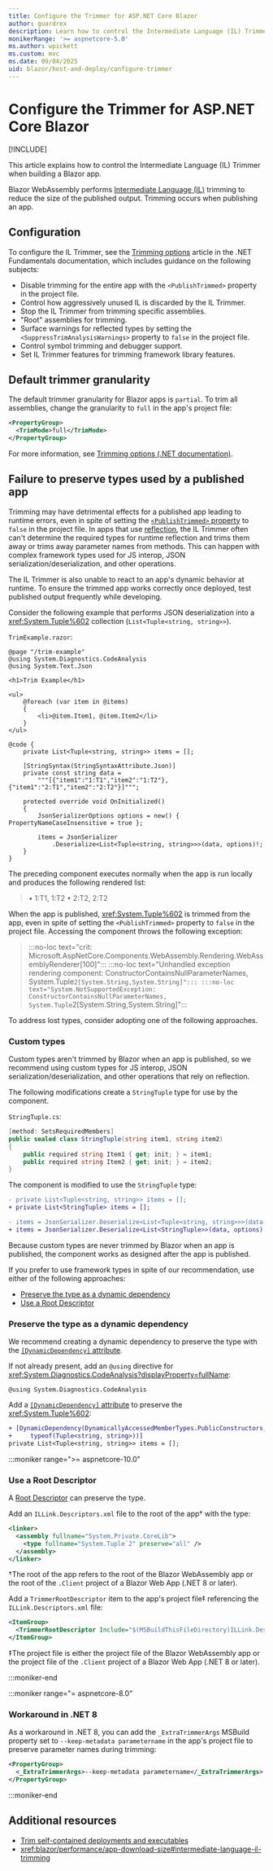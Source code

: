 ```yaml
---
title: Configure the Trimmer for ASP.NET Core Blazor
author: guardrex
description: Learn how to control the Intermediate Language (IL) Trimmer when building a Blazor app.
monikerRange: '>= aspnetcore-5.0'
ms.author: wpickett
ms.custom: mvc
ms.date: 09/04/2025
uid: blazor/host-and-deploy/configure-trimmer
---
```

# Configure the Trimmer for ASP.NET Core Blazor

[!INCLUDE[](~/includes/not-latest-version.md)]

This article explains how to control the Intermediate Language (IL) Trimmer when building a Blazor app.

Blazor WebAssembly performs [Intermediate Language (IL)](/dotnet/standard/glossary#il) trimming to reduce the size of the published output. Trimming occurs when publishing an app.

## Configuration

To configure the IL Trimmer, see the [Trimming options](/dotnet/core/deploying/trimming/trimming-options) article in the .NET Fundamentals documentation, which includes guidance on the following subjects:

* Disable trimming for the entire app with the `<PublishTrimmed>` property in the project file.
* Control how aggressively unused IL is discarded by the IL Trimmer.
* Stop the IL Trimmer from trimming specific assemblies.
* "Root" assemblies for trimming.
* Surface warnings for reflected types by setting the `<SuppressTrimAnalysisWarnings>` property to `false` in the project file.
* Control symbol trimming and debugger support.
* Set IL Trimmer features for trimming framework library features.

## Default trimmer granularity

The default trimmer granularity for Blazor apps is `partial`. To trim all assemblies, change the granularity to `full` in the app's project file:

```xml
<PropertyGroup>
  <TrimMode>full</TrimMode>
</PropertyGroup>
```

For more information, see [Trimming options (.NET documentation)](/dotnet/core/deploying/trimming/trimming-options#trimming-granularity).

## Failure to preserve types used by a published app

Trimming may have detrimental effects for a published app leading to runtime errors, even in spite of setting the [`<PublishTrimmed>` property](#configuration) to `false` in the project file. In apps that use [reflection](/dotnet/csharp/advanced-topics/reflection-and-attributes/), the IL Trimmer often can't determine the required types for runtime reflection and trims them away or trims away parameter names from methods. This can happen with complex framework types used for JS interop, JSON serialization/deserialization, and other operations.

The IL Trimmer is also unable to react to an app's dynamic behavior at runtime. To ensure the trimmed app works correctly once deployed, test published output frequently while developing.

Consider the following example that performs JSON deserialization into a <xref:System.Tuple%602> collection (`List<Tuple<string, string>>`).

`TrimExample.razor`:

```razor
@page "/trim-example"
@using System.Diagnostics.CodeAnalysis
@using System.Text.Json

<h1>Trim Example</h1>

<ul>
    @foreach (var item in @items)
    {
        <li>@item.Item1, @item.Item2</li>
    }
</ul>

@code {
    private List<Tuple<string, string>> items = [];

    [StringSyntax(StringSyntaxAttribute.Json)]
    private const string data =
        """[{"item1":"1:T1","item2":"1:T2"},{"item1":"2:T1","item2":"2:T2"}]""";

    protected override void OnInitialized()
    {
        JsonSerializerOptions options = new() { PropertyNameCaseInsensitive = true };

        items = JsonSerializer
            .Deserialize<List<Tuple<string, string>>>(data, options)!;
    }
}
```

The preceding component executes normally when the app is run locally and produces the following rendered list:

> • 1:T1, 1:T2
> • 2:T2, 2:T2

When the app is published, <xref:System.Tuple%602> is trimmed from the app, even in spite of setting the `<PublishTrimmed>` property to `false` in the project file. Accessing the component throws the following exception:

> :::no-loc text="crit: Microsoft.AspNetCore.Components.WebAssembly.Rendering.WebAssemblyRenderer[100]":::
> :::no-loc text="Unhandled exception rendering component: ConstructorContainsNullParameterNames, System.Tuple`2[System.String,System.String]":::
> :::no-loc text="System.NotSupportedException: ConstructorContainsNullParameterNames, System.Tuple`2[System.String,System.String]":::

To address lost types, consider adopting one of the following approaches.

### Custom types

Custom types aren't trimmed by Blazor when an app is published, so we recommend using custom types for JS interop, JSON serialization/deserialization, and other operations that rely on reflection.

The following modifications create a `StringTuple` type for use by the component.

`StringTuple.cs`:

```csharp
[method: SetsRequiredMembers]
public sealed class StringTuple(string item1, string item2)
{
    public required string Item1 { get; init; } = item1;
    public required string Item2 { get; init; } = item2;
}
```

The component is modified to use the `StringTuple` type:

```diff
- private List<Tuple<string, string>> items = [];
+ private List<StringTuple> items = [];
```

```diff
- items = JsonSerializer.Deserialize<List<Tuple<string, string>>>(data, options)!;
+ items = JsonSerializer.Deserialize<List<StringTuple>>(data, options)!;
```

Because custom types are never trimmed by Blazor when an app is published, the component works as designed after the app is published.

If you prefer to use framework types in spite of our recommendation, use either of the following approaches:

* [Preserve the type as a dynamic dependency](#preserve-the-type-as-a-dynamic-dependency)
* [Use a Root Descriptor](#use-a-root-descriptor)

### Preserve the type as a dynamic dependency

We recommend creating a dynamic dependency to preserve the type with the [`[DynamicDependency]` attribute](xref:System.Diagnostics.CodeAnalysis.DynamicDependencyAttribute).

If not already present, add an `@using` directive for <xref:System.Diagnostics.CodeAnalysis?displayProperty=fullName>:

```razor
@using System.Diagnostics.CodeAnalysis
```

Add a [`[DynamicDependency]` attribute](xref:System.Diagnostics.CodeAnalysis.DynamicDependencyAttribute) to preserve the <xref:System.Tuple%602>:

```diff
+ [DynamicDependency(DynamicallyAccessedMemberTypes.PublicConstructors, 
+     typeof(Tuple<string, string>))]
private List<Tuple<string, string>> items = [];
```

:::moniker range=">= aspnetcore-10.0"

### Use a Root Descriptor

A [Root Descriptor](/dotnet/core/deploying/trimming/trimming-options#root-descriptors) can preserve the type.

Add an `ILLink.Descriptors.xml` file to the root of the app&dagger; with the type:

```xml
<linker>
  <assembly fullname="System.Private.CoreLib">
    <type fullname="System.Tuple`2" preserve="all" />
  </assembly>
</linker>
```

&dagger;The root of the app refers to the root of the Blazor WebAssembly app or the root of the `.Client` project of a Blazor Web App (.NET 8 or later).

Add a `TrimmerRootDescriptor` item to the app's project file&Dagger; referencing the `ILLink.Descriptors.xml` file:

```xml
<ItemGroup>
  <TrimmerRootDescriptor Include="$(MSBuildThisFileDirectory)ILLink.Descriptors.xml" />
</ItemGroup>
```

&Dagger;The project file is either the project file of the Blazor WebAssembly app or the project file of the `.Client` project of a Blazor Web App (.NET 8 or later).

:::moniker-end

:::moniker range="= aspnetcore-8.0"

### Workaround in .NET 8

As a workaround in .NET 8, you can add the `_ExtraTrimmerArgs` MSBuild property set to `--keep-metadata parametername` in the app's project file to preserve parameter names during trimming:

```xml
<PropertyGroup>
  <_ExtraTrimmerArgs>--keep-metadata parametername</_ExtraTrimmerArgs>
</PropertyGroup>
```

:::moniker-end

## Additional resources

* [Trim self-contained deployments and executables](/dotnet/core/deploying/trimming/trim-self-contained)
* <xref:blazor/performance/app-download-size#intermediate-language-il-trimming>
